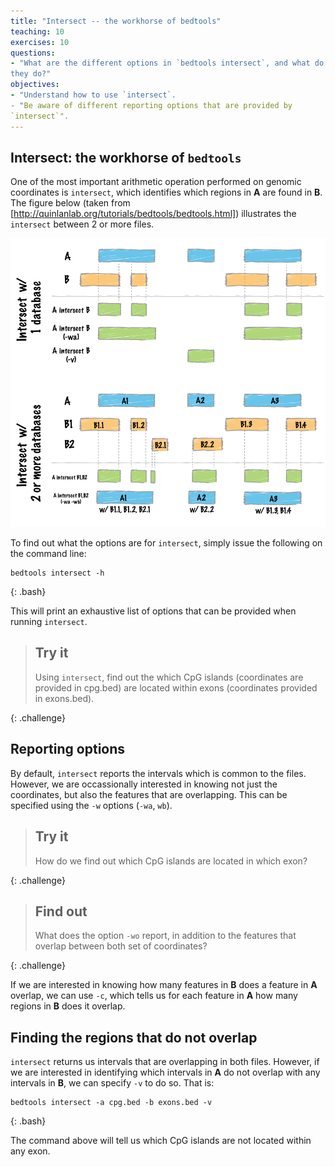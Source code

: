 ```yaml
---
title: "Intersect -- the workhorse of bedtools"
teaching: 10
exercises: 10
questions:
- "What are the different options in `bedtools intersect`, and what do
they do?"
objectives:
- "Understand how to use `intersect`.
- "Be aware of different reporting options that are provided by
`intersect`". 
---
```


## Intersect: the workhorse of `bedtools`

One of the most important arithmetic operation performed on genomic
coordinates is `intersect`, which identifies which regions in **A**
are found in **B**. The figure below (taken from
[http://quinlanlab.org/tutorials/bedtools/bedtools.html]) illustrates
the `intersect` between 2 or more files. 

![Intersection of 2 or more regions](../fig/intersect.png)

To find out what the options are for `intersect`, simply issue the
following on the command line: 

~~~
bedtools intersect -h 
~~~
{: .bash}

This will print an exhaustive list of options that can be provided
when running `intersect`. 

> ## Try it
>
> Using `intersect`, find out the which CpG islands (coordinates are
> provided in cpg.bed) are located within exons (coordinates provided
> in exons.bed).
>
>
{: .challenge}

## Reporting options
By default, `intersect` reports the intervals which is common to the
files. However, we are occassionally interested in knowing not just
the coordinates, but also the features that are overlapping. This can
be specified using the `-w` options (`-wa`, `wb`). 

> ## Try it
> 
> How do we find out which CpG islands are located in which exon? 
> 
{: .challenge}

> ## Find out
>
> What does the option `-wo` report, in addition to the features that
> overlap between both set of coordinates?
>
{: .challenge}

If we are interested in knowing how many features in **B** does a
feature in **A** overlap, we can use `-c`, which tells us for each
feature in **A** how many regions in **B** does it overlap. 

## Finding the regions that do not overlap
`intersect` returns us intervals that are overlapping in both
files. However, if we are interested in identifying which intervals in
**A** do not overlap with any intervals in  **B**, we can specify `-v`
to do so. That is:

~~~
bedtools intersect -a cpg.bed -b exons.bed -v
~~~
{: .bash}

The command above will tell us which CpG islands are not located
within any exon. 


